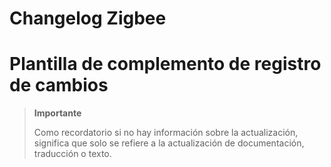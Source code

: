 # Changelog Zigbee

# Plantilla de complemento de registro de cambios

>**Importante**
>
>Como recordatorio si no hay información sobre la actualización, significa que solo se refiere a la actualización de documentación, traducción o texto.
